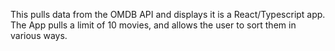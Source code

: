 This pulls data from the OMDB API and displays it is a React/Typescript app. The App pulls a limit of 10 movies, and allows the user to sort them in various ways.
